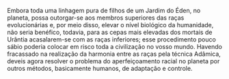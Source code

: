 ﻿Embora toda uma linhagem pura de filhos de um Jardim do Éden, no planeta, possa outorgar-se aos membros superiores das raças evolucionárias e, por meio disso, elevar o nível biológico da humanidade, não seria benéfico, todavia, para as cepas mais elevadas dos mortais de Urântia acasalarem-se com as raças inferiores; esse procedimento pouco sábio poderia colocar em risco toda a civilização no vosso mundo. Havendo fracassado na realização da harmonia entre as raças pela técnica Adâmica, deveis agora resolver o problema do aperfeiçoamento racial no planeta por outros métodos, basicamente humanos, de adaptação e controle.